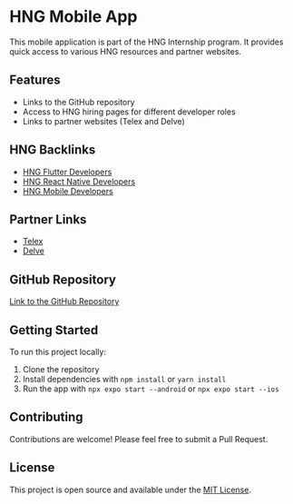 # HNG Mobile App

This mobile application is part of the HNG Internship program. It provides quick access to various HNG resources and partner websites.

## Features

- Links to the GitHub repository
- Access to HNG hiring pages for different developer roles
- Links to partner websites (Telex and Delve)

## HNG Backlinks

- [HNG Flutter Developers](https://hng.tech/hire-flutter-developers)
- [HNG React Native Developers](https://hng.tech/hire-react-native-developers)
- [HNG Mobile Developers](https://hng.tech/hire-mobile-developers)

## Partner Links

- [Telex](https://telex.im)
- [Delve](https://delve.fun)

## GitHub Repository

[Link to the GitHub Repository](https://github.com/yeeshadev/hng-task)

## Getting Started

To run this project locally:

1. Clone the repository
2. Install dependencies with `npm install` or `yarn install`
3. Run the app with `npx expo start --android` or `npx expo start --ios`

## Contributing

Contributions are welcome! Please feel free to submit a Pull Request.

## License

This project is open source and available under the [MIT License](LICENSE).